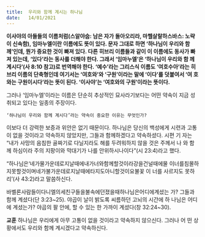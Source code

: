 ```yaml
---
title:  우리와 함께 계시는 하나님
date:   14/01/2021
---
```


**이사야의 아들들의 이름처럼(스알야숩: 남은 자가 돌아오리라, 마헬살랄하스바스: 노략이 신속함), 임마누엘이란 이름에도 뜻이 있다. 문자 그대로 하면 ‘하나님이 우리와 함께’인데, 뭔가 중요한 것이 빠져 있다. 다른 히브리 이름들과 같이 이 이름에도 동사가 빠져 있는데, ‘있다’라는 동사를 더해야 한다. 그래서 ‘임마누엘’은 ‘하나님이 우리와 함 께 계시다’(사 8:10 참고)로 번역해야 한다. ‘예수’라는 그리스식 이름도 ‘여호수아’라는 히브리 이름의 단축형인데 여기서는 ‘여호와’와 ‘구원’이라는 말에 ‘이다’를 덧붙여서 ‘여 호와는 구원이시다’라는 뜻이 된다. ‘이사야’는 ‘여호와의 구원’이라는 뜻이다.**

그러나 ‘임마누엘’이라는 이름은 단순히 추상적인 묘사라기보다는 어떤 약속이 지금 성취되고 있다는 일종의 주장이다.

`‘하나님이 우리와 함께 계시다’라는 약속이 중요한 이유는 무엇인가?`

이보다 더 강력한 보증과 위안은 없기 때문이다. 하나님은 당신의 백성에게 시련과 고통이 없을 것이라고 약속하지 않았지만, 그들과 함께하겠다고 약속하셨다. 시편 기 자는 “내가 사망의 음침한 골짜기로 다닐지라도 해를 두려워하지 않을 것은 주께서 나 와 함께 하심이라 주의 지팡이와 막대기가 나를 안위하시나이다”(시 23:4)라고 했다.

“하나님은‘네가물가운데로지날때에내가너와함께할것이라강을건널때에물 이너를침몰하지못할것이며네가불가운데로지날때에타지도아니할것이요불꽃 이 너를 사르지도 못하리’(사 43:2)라고 말씀하신다.

바벨론사람들이다니엘의세친구들을불속에던졌을때하나님은어디에계셨는 가? 그들과 함께 계셨다(단 3:23~25). 야곱이 날이 밝도록 씨름하던 고뇌의 시간에 하 나님은 어디에 계셨는가? 야곱의 팔 안에, 할 수 있는 한 가까이 계셨다(창 32:24~30).

**교훈** 하나님은 우리에게 아무 고통이 없을 것이라고 약속하지 않으신다. 그러나 어 떤 상황에서도 우리와 함께 계시겠다고 약속하신다.